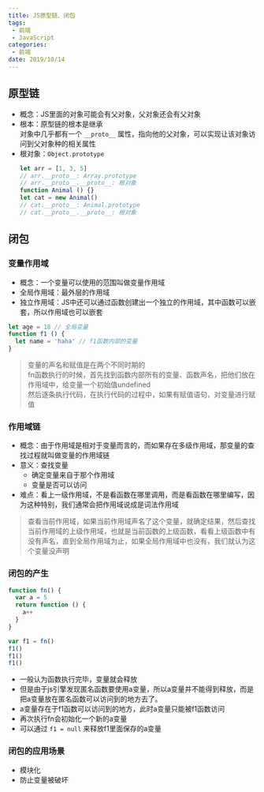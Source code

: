 ```yaml
---
title: JS原型链、闭包
tags:
 - 前端
 - JavaScript
categories:
 - 前端
date: 2019/10/14
---
```


## 原型链

- 概念：JS里面的对象可能会有父对象，父对象还会有父对象
- 根本：原型链的根本是继承  
  对象中几乎都有一个 `__proto__` 属性，指向他的父对象，可以实现让该对象访问到父对象种的相关属性
- 根对象：`Object.prototype`
  ```javascript
  let arr = [1, 3, 5]
  // arr.__proto__: Array.prototype
  // arr.__proto__.__proto__: 根对象
  function Animal () {}
  let cat = new Animal()
  // cat.__proto__: Animal.prototype
  // cat.__proto__.__proto__: 根对象
  ```

## 闭包

### 变量作用域

- 概念：一个变量可以使用的范围叫做变量作用域
- 全局作用域：最外层的作用域
- 独立作用域：JS中还可以通过函数创建出一个独立的作用域，其中函数可以嵌套，所以作用域也可以嵌套

```javascript
let age = 18 // 全局变量
function f1 () {
  let name = 'haha' // f1函数内部的变量 
}
```
> 变量的声名和赋值是在两个不同时期的  
> fn函数执行的时候，首先找到函数内部所有的变量、函数声名，把他们放在作用域中，给变量一个初始值undefined  
> 然后逐条执行代码，在执行代码的过程中，如果有赋值语句，对变量进行赋值


### 作用域链

- 概念：由于作用域是相对于变量而言的，而如果存在多级作用域，那变量的查找过程就叫做变量的作用域链
- 意义：查找变量
  - 确定变量来自于那个作用域
  - 变量是否可以访问
- 难点：看上一级作用域，不是看函数在哪里调用，而是看函数在哪里编写，因为这种特别，我们通常会把作用域说成是词法作用域

> 查看当前作用域，如果当前作用域声名了这个变量，就确定结果，然后查找当前作用域的上级作用域，也就是当前函数的上级函数，看看上级函数中有没有声名，直到全局作用域为止，如果全局作用域中也没有，我们就认为这个变量没声明

### 闭包的产生

```javascript
function fn() {
  var a = 5
  return function () {
    a++
  }
}

var f1 = fn()
f1()
f1()
f1()
```
- 一般认为函数执行完毕，变量就会释放
- 但是由于js引擎发现匿名函数要使用a变量，所以a变量并不能得到释放，而是把a变量放在匿名函数可以访问到的地方去了。
- a变量存在于f1函数可以访问到的地方，此时a变量只能被f1函数访问  
- 再次执行fn会初始化一个新的a变量
- 可以通过 `f1 = null` 来释放f1里面保存的a变量

### 闭包的应用场景

- 模块化
- 防止变量被破坏
